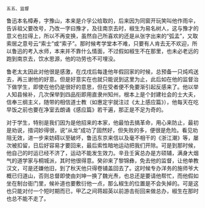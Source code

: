     五五、监督 

   鲁迅本名樟寿，字豫山，本来是介孚公给取的，后来因为同窗开玩笑叫他作雨伞，告诉祖父要改号，乃改一字曰豫才，及往南京去时，椒生为易名树人，这与豫才的意义也拉得上，所以不再变换，虽然自己所喜欢的还是从张字出来的“弧孟”，又取索居之意号云“索士”或“索子”。那时候考学堂本不难，只要有人肯去无不欢迎，所以鲁迅的考入水师，本来并不靠什么情面，不过假如椒生不在那里，也未必老远的跑到南京去，饮水思源，他的功劳也不可埋没。

   鲁老太太因此对他很是感激，在戊戌后每逢他年假回家的时候，总预备一只炖鸡送去，再三谢他的好意。但是好意实在也就只能说到这里为止，此后如在他的监督治下做学生，即使在他仍是很好的意思，但在受者便不免要渐引起反感来了。他以举人知县候补，几次保举到四品衔即用直隶州知州，根本上是个封建社会的士大夫，信奉三纲主义，随带的相信道士教（如惠定宇就注过《太上感应篇》），他每天在吃早饭之前也要在净室去朗诵《感应篇》若干遍，那正是不足为奇的。

   对于学生，特别是我们因为是他招来的本家，他最怕去搞革命，用心来防止，最初是劝说，措词妙得很，说“从龙”成功了固然好，但失败的多，便很是危险。看见劝阻无效，进一步来妨碍以至破坏，鲁迅东京来信以及毫不相干的《浙江潮》等，屡次被扣留，日后好容易才要回来，最后索性暗地运动把我们开除。可是到那时候，他自己的时运已经不济了，运动不能发生效力。辛丑壬寅总办是方硕辅，满身大烟气的道学家与桐城派，其时他很得意。癸卯来了黎锦彝，免去他的监督，让他单教汉文，可是还嫌他旧，到了秋天他只得卷铺盖回去了。这时候专办洋务的施师爷大概已归道山，否则总督即使由刘坤一换了魏光焘，也总还是要请他帮忙，而他假如坐在制台衙门里，候补道也要敷衍他一点，那么椒生的位置是不会失掉的。可是这也只能对付一个短时期而已，甲乙之间蒋超英以前游击衔回来做总办，椒生在那时也总不能不走了。

